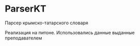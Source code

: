 # ParserKT
Парсер крымско-татарского словаря

Реализация на питоне. Использовались данные выданные преподавателем
